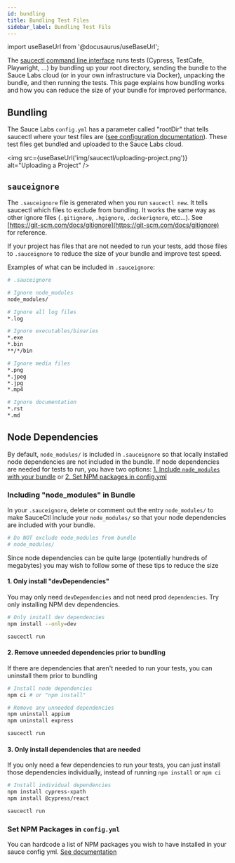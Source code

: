 ```yaml
---
id: bundling
title: Bundling Test Files
sidebar_label: Bundling Test Fils
---
```


import useBaseUrl from '@docusaurus/useBaseUrl';

The [saucectl command line interface](/testrunner-toolkit/saucectl) runs tests (Cypress, TestCafe, Playwright, ...) by bundling up your root directory, sending the bundle to the Sauce Labs cloud (or in your own infrastructure via Docker), unpacking the bundle, and then running the tests. This page explains how bundling works and how you can reduce the size of your bundle for improved performance.

## Bundling

The Sauce Labs `config.yml` has a parameter called "rootDir" that tells saucectl where your test files are ([see configuration documentation](/testrunner-toolkit/configuration.md)). These test files get bundled and uploaded to the Sauce Labs cloud.

<img src={useBaseUrl('img/saucectl/uploading-project.png')} alt="Uploading a Project" />

## `sauceignore`

The `.sauceignore` file is generated when you run `saucectl new`. It tells saucectl which files to exclude from bundling. It works the same way as other ignore files (`.gitignore`, `.hgignore`, `.dockerignore`, etc...). See [https://git-scm.com/docs/gitignore](https://git-scm.com/docs/gitignore) for reference.

If your project has files that are not needed to run your tests, add those files to `.sauceignore` to reduce the size of your bundle and improve test speed.

Examples of what can be included in `.sauceignore`:

```bash
# .sauceignore

# Ignore node_modules
node_modules/

# Ignore all log files
*.log

# Ignore executables/binaries
*.exe
*.bin
**/*/bin

# Ignore media files
*.png
*.jpeg
*.jpg
*.mp4

# Ignore documentation
*.rst
*.md
```

## Node Dependencies

By default, `node_modules/` is included in `.sauceignore` so that locally installed node dependencies are not included in the bundle. If node dependencies are needed for tests to run, you have two options: [1. Include `node_modules` with your bundle](#including-node_modules-in-bundle) or [2. Set NPM packages in config.yml](#set-npm-packages-in-configyml)

### Including "node_modules" in Bundle

In your `.sauceignore`, delete or comment out the entry `node_modules/` to make SauceCtl include your `node_modules/` so that your node dependencies are included with your bundle.

```bash
# Do NOT exclude node_modules from bundle
# node_modules/
```

Since node dependencies can be quite large (potentially hundreds of megabytes) you may wish to follow some of these tips to reduce the size

#### 1. Only install "devDependencies"

You may only need `devDependencies` and not need prod `dependencies`. Try only installing NPM dev dependencies.

```bash
# Only install dev dependencies
npm install --only=dev

saucectl run
```

#### 2. Remove unneeded dependencies prior to bundling

If there are dependencies that aren't needed to run your tests, you can uninstall them prior to bundling

```bash
# Install node dependencies
npm ci # or "npm install"

# Remove any unneeded dependencies
npm uninstall appium
npm uninstall express

saucectl run
```

#### 3. Only install dependencies that are needed

If you only need a few dependencies to run your tests, you can just install those dependencies individually, instead of running `npm install` or `npm ci`

```bash
# Install individual dependencies
npm install cypress-xpath
npm install @cypress/react

saucectl run
```

### Set NPM Packages in `config.yml`

You can hardcode a list of NPM packages you wish to have installed in your sauce config yml. [See documentation](/testrunner-toolkit/configuration#npm)
